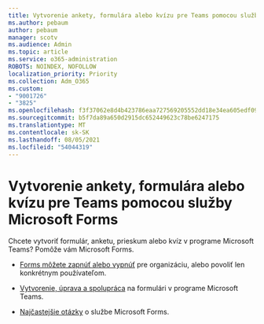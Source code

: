 ```yaml
---
title: Vytvorenie ankety, formulára alebo kvízu pre Teams pomocou služby Microsoft Forms
ms.author: pebaum
author: pebaum
manager: scotv
ms.audience: Admin
ms.topic: article
ms.service: o365-administration
ROBOTS: NOINDEX, NOFOLLOW
localization_priority: Priority
ms.collection: Adm_O365
ms.custom:
- "9001726"
- "3825"
ms.openlocfilehash: f3f37062e8d4b423786eaa727569205552dd18e34ea605edf09ffe5b12a16b6e
ms.sourcegitcommit: b5f7da89a650d2915dc652449623c78be6247175
ms.translationtype: MT
ms.contentlocale: sk-SK
ms.lasthandoff: 08/05/2021
ms.locfileid: "54044319"
---
```

# <a name="create-a-poll-form-or-quiz-for-teams-with-microsoft-forms"></a>Vytvorenie ankety, formulára alebo kvízu pre Teams pomocou služby Microsoft Forms

Chcete vytvoriť formulár, anketu, prieskum alebo kvíz v programe Microsoft Teams? Pomôže vám Microsoft Forms.

 - [Forms môžete zapnúť alebo vypnúť](https://support.office.com/article/turn-off-or-turn-on-microsoft-forms-8dcbf3ab-f2d6-459a-b8be-8d9892132a43) pre organizáciu, alebo povoliť len konkrétnym používateľom.
 
 - [Vytvorenie, úprava a spolupráca](https://support.office.com/article/create-edit-and-collaborate-on-a-form-in-microsoft-teams-333b97a3-41d9-48bc-a1cb-84a96bd44e14) na formulári v programe Microsoft Teams.
 
 - [Najčastejšie otázky](https://support.office.com/article/get-started-1dd58027-40dc-42d0-9ca4-80ddecc5c696) o službe Microsoft Forms.